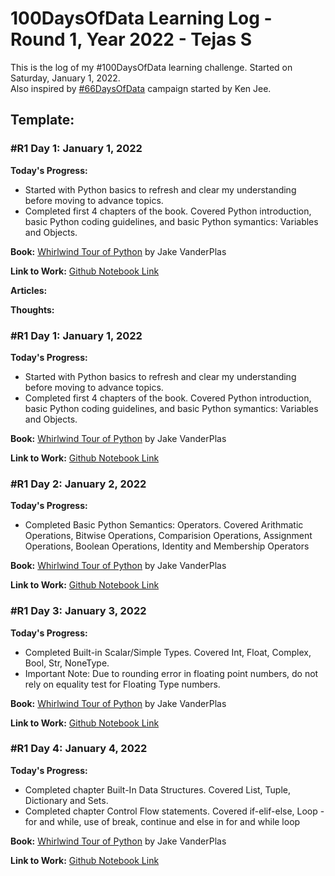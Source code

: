 # 100DaysOfData Learning Log - Round 1, Year 2022 - Tejas S

This is the log of my #100DaysOfData learning challenge. Started on Saturday, January 1, 2022.   
Also inspired by [#66DaysOfData](https://www.66daysofdata.com/) campaign started by Ken Jee.

## Template:

### #R1 Day 1: January 1, 2022

**Today's Progress:** 
- Started with Python basics to refresh and clear my understanding before moving to advance topics.
- Completed first 4 chapters of the book. Covered Python introduction, basic Python coding guidelines, and basic Python symantics: Variables and Objects.

**Book:** [Whirlwind Tour of Python](https://nbviewer.jupyter.org/github/jakevdp/WhirlwindTourOfPython/blob/master/Index.ipynb) by Jake VanderPlas

**Link to Work:** [Github Notebook Link](https://github.com/tejas153/Whirlwind_Tour_of_Python/blob/master/The%20Whirlwind%20Tour%20of%20Python.ipynb)

**Articles:**

**Thoughts:**

### #R1 Day 1: January 1, 2022

**Today's Progress:** 
- Started with Python basics to refresh and clear my understanding before moving to advance topics.
- Completed first 4 chapters of the book. Covered Python introduction, basic Python coding guidelines, and basic Python symantics: Variables and Objects.

**Book:** [Whirlwind Tour of Python](https://nbviewer.jupyter.org/github/jakevdp/WhirlwindTourOfPython/blob/master/Index.ipynb) by Jake VanderPlas

**Link to Work:** [Github Notebook Link](https://github.com/tejas153/Whirlwind_Tour_of_Python/blob/master/The%20Whirlwind%20Tour%20of%20Python.ipynb)

### #R1 Day 2: January 2, 2022

**Today's Progress:** 
- Completed Basic Python Semantics: Operators. Covered Arithmatic Operations, Bitwise Operations, Comparision Operations, Assignment Operations, Boolean Operations, Identity and Membership Operators 

**Book:** [Whirlwind Tour of Python](https://nbviewer.jupyter.org/github/jakevdp/WhirlwindTourOfPython/blob/master/Index.ipynb) by Jake VanderPlas

**Link to Work:** [Github Notebook Link](https://github.com/tejas153/Whirlwind_Tour_of_Python/blob/master/The%20Whirlwind%20Tour%20of%20Python.ipynb)

### #R1 Day 3: January 3, 2022

**Today's Progress:** 
- Completed Built-in Scalar/Simple Types. Covered Int, Float, Complex, Bool, Str, NoneType.
- Important Note: Due to rounding error in floating point numbers, do not rely on equality test for Floating Type numbers. 

**Book:** [Whirlwind Tour of Python](https://nbviewer.jupyter.org/github/jakevdp/WhirlwindTourOfPython/blob/master/Index.ipynb) by Jake VanderPlas

**Link to Work:** [Github Notebook Link](https://github.com/tejas153/Whirlwind_Tour_of_Python/blob/master/The%20Whirlwind%20Tour%20of%20Python.ipynb)

### #R1 Day 4: January 4, 2022

**Today's Progress:** 
- Completed chapter Built-In Data Structures. Covered List, Tuple, Dictionary and Sets. 
- Completed chapter Control Flow statements. Covered if-elif-else, Loop - for and while, use of break, continue and else in for and while loop

**Book:** [Whirlwind Tour of Python](https://nbviewer.jupyter.org/github/jakevdp/WhirlwindTourOfPython/blob/master/Index.ipynb) by Jake VanderPlas

**Link to Work:** [Github Notebook Link](https://github.com/tejas153/Whirlwind_Tour_of_Python/blob/master/The%20Whirlwind%20Tour%20of%20Python.ipynb)